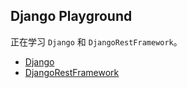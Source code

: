 ## Django Playground

正在学习 `Django` 和 `DjangoRestFramework`。

* [Django](https://docs.djangoproject.com/zh-hans/4.1/)
* [DjangoRestFramework](https://www.django-rest-framework.org/tutorial/quickstart/)